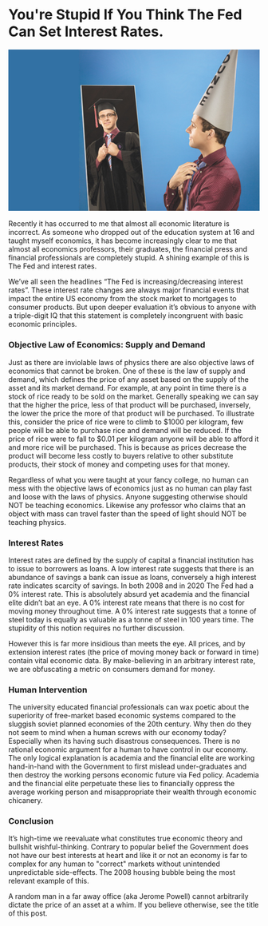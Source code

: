 # You're Stupid If You Think The Fed Can Set Interest Rates.

<p align="center">
  <img width="auto" src="https://raw.githubusercontent.com/anthonybudd/anthonybudd/main/img/man-in-dunce-cap.jpeg" alt="You (probbaly)">
</p>

Recently it has occurred to me that almost all economic literature is incorrect. As someone who dropped out of the education system at 16 and taught myself economics, it has become increasingly clear to me that almost all economics professors, their graduates, the financial press and financial professionals are completely stupid. A shining example of this is The Fed and interest rates. 

We’ve all seen the headlines “The Fed is increasing/decreasing interest rates”. These interest rate changes are always major financial events that impact the entire US economy from the stock market to mortgages to consumer products. But upon deeper evaluation it’s obvious to anyone with a triple-digit IQ that this statement is completely incongruent with basic economic principles.

### Objective Law of Economics: Supply and Demand

Just as there are inviolable laws of physics there are also objective laws of economics that cannot be broken. One of these is the law of supply and demand, which defines the price of any asset based on the supply of the asset and its market demand. For example, at any point in time there is a stock of rice ready to be sold on the market. Generally speaking we can say that the higher the price, less of that product will be purchased, inversely, the lower the price the more of that product will be purchased. To illustrate this, consider the price of rice were to climb to $1000 per kilogram, few people will be able to purchase rice and demand will be reduced. If the price of rice were to fall to $0.01 per kilogram anyone will be able to afford it and more rice will be purchased. This is because as prices decrease the product will become less costly to buyers relative to other substitute products, their stock of money and competing uses for that money.

Regardless of what you were taught at your fancy college, no human can mess with the objective laws of economics just as no human can play fast and loose with the laws of physics. Anyone suggesting otherwise should NOT be teaching economics. Likewise any professor who claims that an object with mass can travel faster than the speed of light should NOT be teaching physics.

### Interest Rates

Interest rates are defined by the supply of capital a financial institution has to issue to borrowers as loans. A low interest rate suggests that there is an abundance of savings a bank can issue as loans, conversely a high interest rate indicates scarcity of savings. In both 2008 and in 2020 The Fed had a 0% interest rate. This is absolutely absurd yet academia and the financial elite didn’t bat an eye. A 0% interest rate means that there is no cost for moving money throughout time. A 0% interest rate suggests that a tonne of steel today is equally as valuable as a tonne of steel in 100 years time. The stupidity of this notion requires no further discussion.

However this is far more insidious than meets the eye. All prices, and by extension interest rates (the price of moving money back or forward in time) contain vital economic data. By make-believing in an arbitrary interest rate, we are obfuscating a metric on consumers demand for money.

### Human Intervention

The university educated financial professionals can wax poetic about the superiority of free-market based economic systems compared to the sluggish soviet planned economies of the 20th century. Why then do they not seem to mind when a human screws with our economy today? Especially when its having such disastrous consequences. There is no rational economic argument for a human to have control in our economy. The only logical explanation is academia and the financial elite are working hand-in-hand with the Government to first mislead under-graduates and then destroy the working persons economic future via Fed policy. Academia and the financial elite perpetuate these lies to financially oppress the average working person and misappropriate their wealth through economic chicanery. 

### Conclusion

It’s high-time we reevaluate what constitutes true economic theory and bullshit wishful-thinking. Contrary to popular belief the Government does not have our best interests at heart and like it or not an economy is far to complex for any human to "correct" markets without unintended unpredictable side-effects. The 2008 housing bubble being the most relevant example of this. 

A random man in a far away office (aka Jerome Powell) cannot arbitrarily dictate the price of an asset at a whim. If you believe otherwise, see the title of this post.